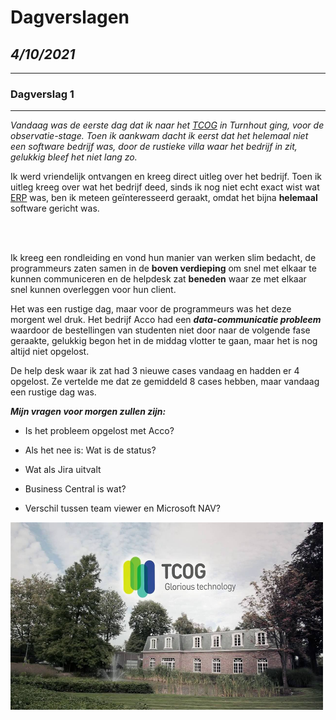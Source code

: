 # Dagverslagen
## ***4/10/2021***

<hr>

### Dagverslag 1 ###

<hr>

*Vandaag was de eerste dag dat ik naar het [TCOG](https://www.tcog.be/) in Turnhout ging, voor de observatie-stage. Toen ik aankwam dacht ik eerst dat het helemaal niet een software bedrijf was, door de rustieke villa waar het bedrijf in zit, gelukkig bleef het niet lang zo.*

Ik werd vriendelijk ontvangen en kreeg direct uitleg over het bedrijf. Toen ik uitleg kreeg over wat het bedrijf deed, sinds ik nog niet echt exact wist wat [ERP](https://nl.wikipedia.org/wiki/Enterprise_resource_planning) was, ben ik meteen geïnteresseerd geraakt, omdat het bijna **helemaal** software gericht was.

<br>
<br>

Ik kreeg een rondleiding en vond hun manier van werken slim bedacht, de programmeurs zaten samen in de **boven verdieping** om snel met elkaar te kunnen communiceren en de helpdesk zat **beneden** waar ze met elkaar snel kunnen overleggen voor hun client.

Het was een rustige dag, maar voor de programmeurs was het deze morgent wel druk. Het bedrijf Acco had een ***data-communicatie probleem*** waardoor de bestellingen van studenten niet door naar de volgende fase geraakte, gelukkig begon het in de middag vlotter te gaan, maar het is nog altijd niet opgelost.

De help desk waar ik zat had 3 nieuwe cases vandaag en hadden er 4 opgelost. Ze vertelde me dat ze gemiddeld 8 cases hebben, maar vandaag een rustige dag was.

***Mijn vragen voor morgen zullen zijn:***

- Is het probleem opgelost met Acco?

- Als het nee is: Wat is de status?

- Wat als Jira uitvalt

- Business Central is wat?

- Verschil tussen team viewer en Microsoft NAV?

 <img src="images/maxresdefault.jpg" height="300" width="500">